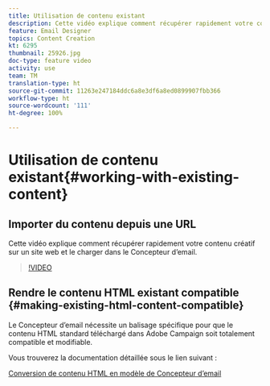 ```yaml
---
title: Utilisation de contenu existant
description: Cette vidéo explique comment récupérer rapidement votre contenu créatif sur un site web et le charger dans le Concepteur d’email.
feature: Email Designer
topics: Content Creation
kt: 6295
thumbnail: 25926.jpg
doc-type: feature video
activity: use
team: TM
translation-type: ht
source-git-commit: 11263e247184ddc6a8e3df6a8ed0899907fbb366
workflow-type: ht
source-wordcount: '111'
ht-degree: 100%

---
```



# Utilisation de contenu existant{#working-with-existing-content}

## Importer du contenu depuis une URL

Cette vidéo explique comment récupérer rapidement votre contenu créatif sur un site web et le charger dans le Concepteur d’email.

>[!VIDEO](https://video.tv.adobe.com/v/25926?quality=12&captions=fre_fr)

## Rendre le contenu HTML existant compatible {#making-existing-html-content-compatible}

Le Concepteur d’email nécessite un balisage spécifique pour que le contenu HTML standard téléchargé dans Adobe Campaign soit totalement compatible et modifiable.

Vous trouverez la documentation détaillée sous le lien suivant :

[Conversion de contenu HTML en modèle de Concepteur d’email](https://docs.adobe.com/content/help/fr-FR/campaign-standard/using/designing-content/building-email-content/using-existing-content.html#converting-an-html-content)
